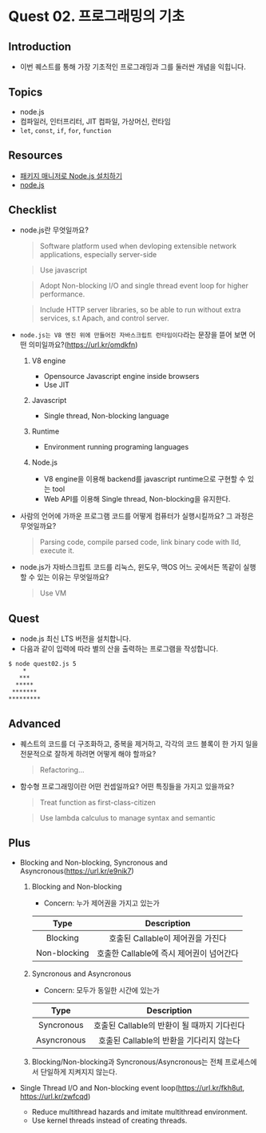 # Quest 02. 프로그래밍의 기초

## Introduction
* 이번 퀘스트를 통해 가장 기초적인 프로그래밍과 그를 둘러싼 개념을 익힙니다.

## Topics
* node.js
* 컴파일러, 인터프리터, JIT 컴파일, 가상머신, 런타임
* `let`, `const`, `if`, `for`, `function`

## Resources
* [패키지 매니저로 Node.js 설치하기](https://nodejs.org/ko/download/package-manager/)
* [node.js](https://nodejs.org/ko/)

## Checklist
* node.js란 무엇일까요? 
  > Software platform used when devloping extensible network applications, especially server-side
  
  > Use javascript
  
  > Adopt Non-blocking I/O and single thread event loop for higher performance.
  
  > Include HTTP server libraries, so be able to run without extra services, s.t Apach, and control server.

* `node.js는 V8 엔진 위에 만들어진 자바스크립트 런타임이다`라는 문장을 뜯어 보면 어떤 의미일까요?(https://url.kr/omdkfn)
  1. V8 engine
     - Opensource Javascript engine inside browsers
     - Use JIT
  
  2. Javascript
     - Single thread, Non-blocking language
  
  3. Runtime
     - Environment running programing languages
  
  4. Node.js
     - V8 engine을 이용해 backend를 javascript runtime으로 구현할 수 있는 tool
     - Web API를 이용해 Single thread, Non-blocking을 유지한다.

* 사람의 언어에 가까운 프로그램 코드를 어떻게 컴퓨터가 실행시킬까요? 그 과정은 무엇일까요?
  > Parsing code, compile parsed code, link binary code with lld, execute it.

* node.js가 자바스크립트 코드를 리눅스, 윈도우, 맥OS 어느 곳에서든 똑같이 실행할 수 있는 이유는 무엇일까요?
  > Use VM

## Quest
* node.js 최신 LTS 버전을 설치합니다.
* 다음과 같이 입력에 따라 별의 산을 출력하는 프로그램을 작성합니다.
```
$ node quest02.js 5
    *
   ***
  *****
 *******
*********
```

## Advanced
* 퀘스트의 코드를 더 구조화하고, 중복을 제거하고, 각각의 코드 블록이 한 가지 일을 전문적으로 잘하게 하려면 어떻게 해야 할까요?
  > Refactoring...

* 함수형 프로그래밍이란 어떤 컨셉일까요? 어떤 특징들을 가지고 있을까요?
  > Treat function as first-class-citizen
  
  > Use lambda calculus to manage syntax and semantic

## Plus
* Blocking and Non-blocking, Syncronous and Asyncronous(https://url.kr/e9nik7)

  1. Blocking and Non-blocking
     - Concern: 누가 제어권을 가지고 있는가

     | Type | Description |
     | :---: | :---: |
     | Blocking | 호출된 Callable이 제어권을 가진다 |
     | Non-blocking | 호출한 Callable에 즉시 제어권이 넘어간다 |
  
  2. Syncronous and Asyncronous
     - Concern: 모두가 동일한 시간에 있는가
     
     | Type | Description |
     | :---: | :---: |
     | Syncronous | 호출된 Callable의 반환이 될 때까지 기다린다 |
     | Asyncronous | 호출된 Callable의 반환을 기다리지 않는다 |
  
  3. Blocking/Non-blocking과 Syncronous/Asyncronous는 전체 프로세스에서 단일하게 지켜지지 않는다.

* Single Thread I/O and Non-blocking event loop(https://url.kr/fkh8ut, https://url.kr/zwfcqd)

  - Reduce multithread hazards and imitate multithread environment.
  - Use kernel threads instead of creating threads.

